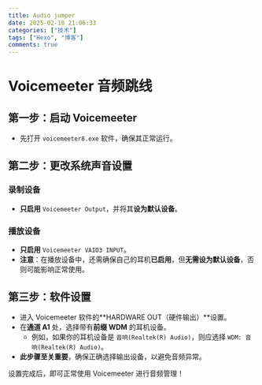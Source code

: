 ```yaml
---
title: Audio jumper
date: 2025-02-18 21:06:33
categories: ["技术"]
tags: ["Hexo", "博客"]
comments: true
---
```


# Voicemeeter 音频跳线

## 第一步：启动 Voicemeeter
- 先打开 `voicemeeter8.exe` 软件，确保其正常运行。

## 第二步：更改系统声音设置
### 录制设备
- **只启用** `Voicemeeter Output`，并将其**设为默认设备**。

### 播放设备
- **只启用** `Voicemeeter VAIO3 INPUT`。
- **注意**：在播放设备中，还需确保自己的耳机**已启用**，但**无需设为默认设备**，否则可能影响正常使用。

## 第三步：软件设置
- 进入 Voicemeeter 软件的**HARDWARE OUT（硬件输出）**设置。
- 在**通道 A1** 处，选择带有**前缀 WDM** 的耳机设备。
  - 例如，如果你的耳机设备是 `音响(Realtek(R) Audio)`，则应选择 `WDM: 音响(Realtek(R) Audio)`。
- **此步骤至关重要**，确保正确选择输出设备，以避免音频异常。

设置完成后，即可正常使用 Voicemeeter 进行音频管理！